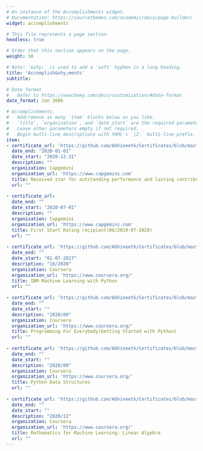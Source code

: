 ```yaml
---
# An instance of the Accomplishments widget.
# Documentation: https://sourcethemes.com/academic/docs/page-builder/
widget: accomplishments

# This file represents a page section.
headless: true

# Order that this section appears on the page.
weight: 50

# Note: `&shy;` is used to add a 'soft' hyphen in a long heading.
title: 'Accomplish&shy;ments'
subtitle:

# Date format
#   Refer to https://wowchemy.com/docs/customization/#date-format
date_format: Jan 2006

# Accomplishments.
#   Add/remove as many `item` blocks below as you like.
#   `title`, `organization`, and `date_start` are the required parameters.
#   Leave other parameters empty if not required.
#   Begin multi-line descriptions with YAML's `|2-` multi-line prefix.
item:
- certificate_url: 'https://github.com/Abhineetk/Certificates/blob/master/182591_139541.pdf'
  date_end: "2020-01-01"
  date_start: "2020-12-31"
  description: ""
  organization: Capgemini
  organization_url: 'https://www.capgemini.com'
  title: Received star for outstanding performance and lasting contribution in Jan-Dec 2020.
  url: ""
  
- certificate_url:
  date_end: ""
  date_start: "2020-07-01"
  description: ""
  organization: Capgemini
  organization_url: 'https://www.capgemini.com'
  title: First Start Rating recipient(06/2019-07-2020)
  url: ""
  
- certificate_url: 'https://github.com/Abhineetk/Certificates/blob/master/MachineLearning_python_ibm%20(1).pdf'
  date_end: ""
  date_start: "01-07-2017"
  description: "10/2020"
  organization: Coursera
  organization_url: 'https://www.coursera.org/'
  title: IBM Machine Learning with Python
  url: ""
  
- certificate_url: 'https://github.com/Abhineetk/Certificates/blob/master/Programming%20for%20Everybody.pdf'
  date_end: ""
  date_start: ""
  description: "2020/08"
  organization: Coursera
  organization_url: 'https://www.coursera.org/'
  title: Programming For Everybody(Getting Started with Python)
  url: ""
  
- certificate_url: 'https://github.com/Abhineetk/Certificates/blob/master/Python%20Data%20Structures.pdf'
  date_end: ""
  date_start: ""
  description: "2020/08"
  organization: Coursera
  organization_url: 'https://www.coursera.org/'
  title: Python Data Structures
  url: ""
  
- certificate_url: 'https://github.com/Abhineetk/Certificates/blob/master/Maths_DS.pdf'
  date_end: ""
  date_start: ""
  description: "2020/12"
  organization: Coursera
  organization_url: 'https://www.coursera.org/'
  title: Mathematics for Machine Learning: Linear Algebra
  url: ""
---
```


